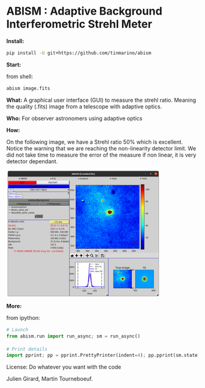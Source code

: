 # ABISM : Adaptive Background Interferometric Strehl Meter


__Install:__
```sh
pip install -U git+https://github.com/tinmarino/abism 
```

__Start:__

from shell:
```sh
abism image.fits
```

__What:__
A graphical user interface (GUI) to measure the strehl ratio.
Meaning the quality (.fits) image from a telescope with adaptive optics.


__Who:__
For observer astronomers using adaptive optics

__How:__

On the following image, we have a Strehl ratio 50% which is excellent.
Notice the warning that we are reaching the non-linearity detector limit.
We did not take time to measure the error of the measure if non linear, it is very detector dependant.


<img  align="center" width=80% src="./abism/doc/abism_v0.900.png">


__More:__

from ipython:
```python
# Launch
from abism.run import run_async; sm = run_async()

# Print details
import pprint; pp = pprint.PrettyPrinter(indent=4); pp.pprint(sm.state)
```



License: Do whatever you want with the code

Julien Girard, Martin Tourneboeuf.
